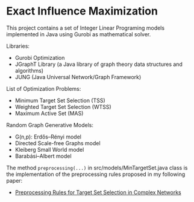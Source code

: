 # Exact Influence Maximization

This project contains a set of Integer Linear Programing models implemented in Java using Gurobi as mathematical solver.

Libraries:
- Gurobi Optimization
- JGraphT Library (a Java library of graph theory data structures and algorithms)
- JUNG (Java Universal Network/Graph Framework)

List of Optimization Problems:
- Minimum Target Set Selection (TSS)
- Weighted Target Set Selection (WTSS)
- Maximum Active Set (MAS)

Random Graph Generative Models:
- G(n,p): Erdős–Rényi model
- Directed Scale-free Graphs model
- Kleiberg Small World model
- Barabási–Albert model

The method `preprocessing(...)` in src/models/MinTargetSet.java class is the implementation of the preprocessing rules proposed in my following paper:
- [Preprocessing Rules for Target Set Selection in Complex Networks](https://sol.sbc.org.br/index.php/brasnam/article/view/11167)
